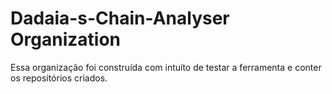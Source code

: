 # Dadaia-s-Chain-Analyser Organization

Essa organização foi construída com intuíto de testar a ferramenta e conter os repositórios criados.
